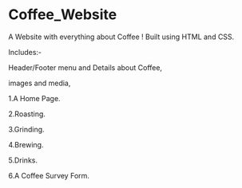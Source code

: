 # Coffee_Website
A Website with everything about Coffee !
Built using HTML and CSS.

Includes:-

Header/Footer menu and Details about Coffee,

images and media,

1.A Home Page.

2.Roasting.

3.Grinding.

4.Brewing.

5.Drinks.

6.A Coffee Survey Form.
